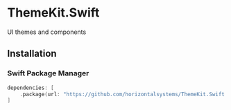 # ThemeKit.Swift
UI themes and components
## Installation

### Swift Package Manager

```swift
dependencies: [
    .package(url: "https://github.com/horizontalsystems/ThemeKit.Swift.git", .upToNextMajor(from: "1.0.0"))
]
```